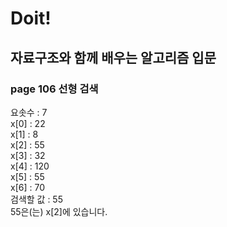 # Doit!
## 자료구조와 함께 배우는 알고리즘 입문
### page 106 선형 검색 

요솟수 : 7 <br>
x[0] : 22 <br>
x[1] : 8 <br>
x[2] : 55 <br>
x[3] : 32 <br>
x[4] : 120 <br>
x[5] : 55 <br>
x[6] : 70 <br>
검색할 값 : 55 <br>
55은(는) x[2]에 있습니다.